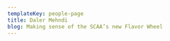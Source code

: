 ```yaml
---
templateKey: people-page
title: Daler Mehndi
blog: Making sense of the SCAA’s new Flavor Wheel
---
```


